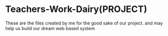 # Teachers-Work-Dairy(PROJECT)
 These are the files created by me for the good sake of our project. and may help us build our dream web based system
